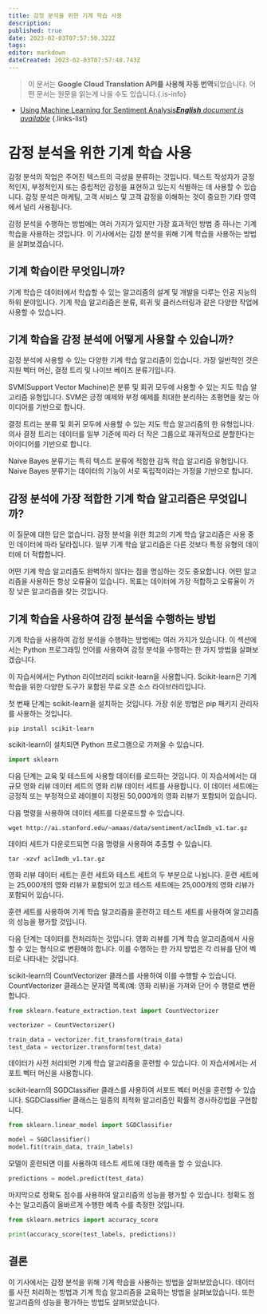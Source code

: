 ```yaml
---
title: 감정 분석을 위한 기계 학습 사용
description: 
published: true
date: 2023-02-03T07:57:50.322Z
tags: 
editor: markdown
dateCreated: 2023-02-03T07:57:48.743Z
---
```


> 이 문서는 **Google Cloud Translation API를 사용해 자동 번역**되었습니다.
어떤 문서는 원문을 읽는게 나을 수도 있습니다.{.is-info}



- [Using Machine Learning for Sentiment Analysis***English** document is available*](/en/Knowledge-base/Common/using-machine-learning-for-sentiment-analysis)
{.links-list}


# 감정 분석을 위한 기계 학습 사용

감정 분석의 작업은 주어진 텍스트의 극성을 분류하는 것입니다. 텍스트 작성자가 긍정적인지, 부정적인지 또는 중립적인 감정을 표현하고 있는지 식별하는 데 사용할 수 있습니다. 감정 분석은 마케팅, 고객 서비스 및 고객 감정을 이해하는 것이 중요한 기타 영역에서 널리 사용됩니다.

감정 분석을 수행하는 방법에는 여러 가지가 있지만 가장 효과적인 방법 중 하나는 기계 학습을 사용하는 것입니다. 이 기사에서는 감정 분석을 위해 기계 학습을 사용하는 방법을 살펴보겠습니다.

## 기계 학습이란 무엇입니까?

기계 학습은 데이터에서 학습할 수 있는 알고리즘의 설계 및 개발을 다루는 인공 지능의 하위 분야입니다. 기계 학습 알고리즘은 분류, 회귀 및 클러스터링과 같은 다양한 작업에 사용할 수 있습니다.

## 기계 학습을 감정 분석에 어떻게 사용할 수 있습니까?

감정 분석에 사용할 수 있는 다양한 기계 학습 알고리즘이 있습니다. 가장 일반적인 것은 지원 벡터 머신, 결정 트리 및 나이브 베이즈 분류기입니다.

SVM(Support Vector Machine)은 분류 및 회귀 모두에 사용할 수 있는 지도 학습 알고리즘 유형입니다. SVM은 긍정 예제와 부정 예제를 최대한 분리하는 초평면을 찾는 아이디어를 기반으로 합니다.

결정 트리는 분류 및 회귀 모두에 사용할 수 있는 지도 학습 알고리즘의 한 유형입니다. 의사 결정 트리는 데이터를 일부 기준에 따라 더 작은 그룹으로 재귀적으로 분할한다는 아이디어를 기반으로 합니다.

Naive Bayes 분류기는 특히 텍스트 분류에 적합한 감독 학습 알고리즘 유형입니다. Naive Bayes 분류기는 데이터의 기능이 서로 독립적이라는 가정을 기반으로 합니다.

## 감정 분석에 가장 적합한 기계 학습 알고리즘은 무엇입니까?

이 질문에 대한 답은 없습니다. 감정 분석을 위한 최고의 기계 학습 알고리즘은 사용 중인 데이터에 따라 달라집니다. 일부 기계 학습 알고리즘은 다른 것보다 특정 유형의 데이터에 더 적합합니다.

어떤 기계 학습 알고리즘도 완벽하지 않다는 점을 명심하는 것도 중요합니다. 어떤 알고리즘을 사용하든 항상 오류율이 있습니다. 목표는 데이터에 가장 적합하고 오류율이 가장 낮은 알고리즘을 찾는 것입니다.

## 기계 학습을 사용하여 감정 분석을 수행하는 방법

기계 학습을 사용하여 감정 분석을 수행하는 방법에는 여러 가지가 있습니다. 이 섹션에서는 Python 프로그래밍 언어를 사용하여 감정 분석을 수행하는 한 가지 방법을 살펴보겠습니다.

이 자습서에서는 Python 라이브러리 scikit-learn을 사용합니다. Scikit-learn은 기계 학습을 위한 다양한 도구가 포함된 무료 오픈 소스 라이브러리입니다.

첫 번째 단계는 scikit-learn을 설치하는 것입니다. 가장 쉬운 방법은 pip 패키지 관리자를 사용하는 것입니다.

```
pip install scikit-learn
```

scikit-learn이 설치되면 Python 프로그램으로 가져올 수 있습니다.

```python
import sklearn
```

다음 단계는 교육 및 테스트에 사용할 데이터를 로드하는 것입니다. 이 자습서에서는 대규모 영화 리뷰 데이터 세트의 영화 리뷰 데이터 세트를 사용합니다. 이 데이터 세트에는 긍정적 또는 부정적으로 레이블이 지정된 50,000개의 영화 리뷰가 포함되어 있습니다.

다음 명령을 사용하여 데이터 세트를 다운로드할 수 있습니다.

```
wget http://ai.stanford.edu/~amaas/data/sentiment/aclImdb_v1.tar.gz
```

데이터 세트가 다운로드되면 다음 명령을 사용하여 추출할 수 있습니다.

```
tar -xzvf aclImdb_v1.tar.gz
```

영화 리뷰 데이터 세트는 훈련 세트와 테스트 세트의 두 부분으로 나뉩니다. 훈련 세트에는 25,000개의 영화 리뷰가 포함되어 있고 테스트 세트에는 25,000개의 영화 리뷰가 포함되어 있습니다.

훈련 세트를 사용하여 기계 학습 알고리즘을 훈련하고 테스트 세트를 사용하여 알고리즘의 성능을 평가할 것입니다.

다음 단계는 데이터를 전처리하는 것입니다. 영화 리뷰를 기계 학습 알고리즘에서 사용할 수 있는 형식으로 변환해야 합니다. 이를 수행하는 한 가지 방법은 각 리뷰를 단어 벡터로 나타내는 것입니다.

scikit-learn의 CountVectorizer 클래스를 사용하여 이를 수행할 수 있습니다. CountVectorizer 클래스는 문자열 목록(예: 영화 리뷰)을 가져와 단어 수 행렬로 변환합니다.

```python
from sklearn.feature_extraction.text import CountVectorizer

vectorizer = CountVectorizer()

train_data = vectorizer.fit_transform(train_data)
test_data = vectorizer.transform(test_data)
```

데이터가 사전 처리되면 기계 학습 알고리즘을 훈련할 수 있습니다. 이 자습서에서는 서포트 벡터 머신을 사용합니다.

scikit-learn의 SGDClassifier 클래스를 사용하여 서포트 벡터 머신을 훈련할 수 있습니다. SGDClassifier 클래스는 일종의 최적화 알고리즘인 확률적 경사하강법을 구현합니다.

```python
from sklearn.linear_model import SGDClassifier

model = SGDClassifier()
model.fit(train_data, train_labels)
```

모델이 훈련되면 이를 사용하여 테스트 세트에 대한 예측을 할 수 있습니다.

```python
predictions = model.predict(test_data)
```

마지막으로 정확도 점수를 사용하여 알고리즘의 성능을 평가할 수 있습니다. 정확도 점수는 알고리즘이 올바르게 수행한 예측 수를 측정한 것입니다.

```python
from sklearn.metrics import accuracy_score

print(accuracy_score(test_labels, predictions))
```

## 결론

이 기사에서는 감정 분석을 위해 기계 학습을 사용하는 방법을 살펴보았습니다. 데이터를 사전 처리하는 방법과 기계 학습 알고리즘을 교육하는 방법을 살펴보았습니다. 또한 알고리즘의 성능을 평가하는 방법도 살펴보았습니다.